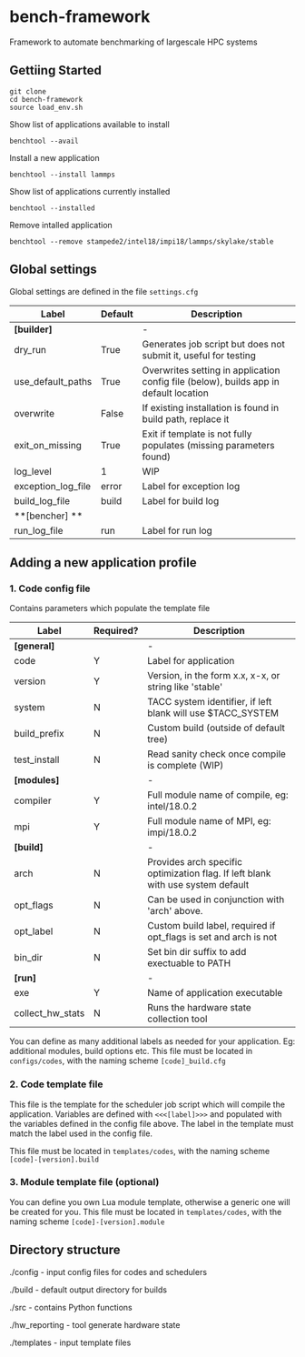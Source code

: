 # bench-framework
Framework to automate benchmarking of largescale HPC systems

## Gettiing Started

```
git clone
cd bench-framework
source load_env.sh
```
Show list of applications available to install
```
benchtool --avail
```
Install a new application
```
benchtool --install lammps
```
Show list of applications currently installed
```
benchtool --installed
```
Remove intalled application
```
benchtool --remove stampede2/intel18/impi18/lammps/skylake/stable
```

## Global settings

Global settings are defined in the file `settings.cfg`

| Label            | Default  | Description                                                                      |
|------------------|------------|----------------------------------------------------------------------------------|
| **[builder]**    |            | -                                                                            |
| dry_run           | True       | Generates job script but does not submit it, useful for testing
| use_default_paths | True       | Overwrites setting in application config file (below), builds app in default location |
| overwrite         | False      | If existing installation  is found in build path, replace it                |
| exit_on_missing   | True       | Exit if template is not fully populates (missing parameters found)            |
| log_level         | 1          | WIP                                                                      |                
| exception_log_file| error      | Label for exception log                                                         |                                 
| build_log_file    | build      | Label for build log                                                              |
| **[bencher] **        |            |                                                                                  |
| run_log_file      | run        | Label for run log                                                              |

## Adding a new application profile

### 1. Code config file
Contains parameters which populate the template file

| Label            | Required?  | Description                                                                      |
|------------------|------------|----------------------------------------------------------------------------------|
| **[general]**        |            | -                                                                            |
| code             | Y          | Label for application                                                            |
| version          | Y          | Version, in the form x.x, x-x, or string like 'stable'                           |
| system           | N          | TACC system identifier, if left blank will use $TACC_SYSTEM                      |
| build_prefix     | N          | Custom build (outside of default tree)                                           |
| test_install     | N          | Read sanity check once compile is complete (WIP)                                 |
| **[modules]**        |            | -                                                                            |
| compiler         | Y          | Full module name of compile, eg: intel/18.0.2                                    |
| mpi              | Y          | Full module name of MPI, eg: impi/18.0.2                                         |
| **[build]**         |            | -                                                                             |
| arch             | N          | Provides arch specific optimization flag. If left blank with use system default  | 
| opt_flags        | N          | Can be used in conjunction with 'arch' above.                                    |
| opt_label        | N          | Custom build label, required if opt_flags is set and arch is not                 |
| bin_dir          | N          | Set bin dir suffix to add exectuable to PATH                                     | 
| **[run]**            |            | -                                                                            |
| exe              | Y          | Name of application executable                                                   |
| collect_hw_stats | N          | Runs the hardware state collection tool                                          |

You can define as many additional labels as needed for your application. Eg: additional modules, build options etc.
This file must be located in `configs/codes`, with the naming scheme `[code]_build.cfg`

### 2. Code template file

This file is the template for the scheduler job script which will compile the application.
Variables are defined with `<<<[label]>>>` and populated with the variables defined in the config file above.
The label in the template must match the label used in the config file.  

This file must be located in `templates/codes`, with the naming scheme `[code]-[version].build` 

### 3. Module template file (optional)

You can define you own Lua module template, otherwise a generic one will be created for you.
This file must be located in `templates/codes`, with the naming scheme `[code]-[version].module` 

## Directory structure

./config - input config files for codes and schedulers 


./build - default output directory for builds


./src - contains Python functions 


./hw_reporting - tool generate hardware state


./templates - input template files 
